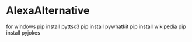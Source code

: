 # AlexaAlternative

for windows
pip install pyttsx3
pip install pywhatkit
pip install wikipedia
pip install pyjokes
